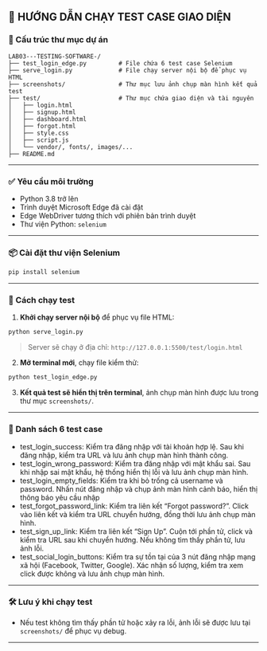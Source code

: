 
## 🧪 HƯỚNG DẪN CHẠY TEST CASE GIAO DIỆN

### 📁 Cấu trúc thư mục dự án

```
LAB03---TESTING-SOFTWARE-/
├── test_login_edge.py         # File chứa 6 test case Selenium
├── serve_login.py             # File chạy server nội bộ để phục vụ HTML
├── screenshots/               # Thư mục lưu ảnh chụp màn hình kết quả test
├── test/                      # Thư mục chứa giao diện và tài nguyên
│   ├── login.html
│   ├── signup.html
│   ├── dashboard.html
│   ├── forgot.html
│   ├── style.css
│   ├── script.js
│   └── vendor/, fonts/, images/...
├── README.md
```

---

### ✅ Yêu cầu môi trường

- Python 3.8 trở lên  
- Trình duyệt Microsoft Edge đã cài đặt  
- Edge WebDriver tương thích với phiên bản trình duyệt  
- Thư viện Python: `selenium`

---

### 📦 Cài đặt thư viện Selenium

```bash
pip install selenium
```

---

### 🚀 Cách chạy test

1. **Khởi chạy server nội bộ** để phục vụ file HTML:

```bash
python serve_login.py
```

> Server sẽ chạy ở địa chỉ: `http://127.0.0.1:5500/test/login.html`

2. **Mở terminal mới**, chạy file kiểm thử:

```bash
python test_login_edge.py
```

3. **Kết quả test sẽ hiển thị trên terminal**, ảnh chụp màn hình được lưu trong thư mục `screenshots/`.

---

### 🧾 Danh sách 6 test case

- test_login_success: Kiểm tra đăng nhập với tài khoản hợp lệ. Sau khi đăng nhập, kiểm tra URL và lưu ảnh chụp màn hình thành công.
- test_login_wrong_password: Kiểm tra đăng nhập với mật khẩu sai. Sau khi nhập sai mật khẩu, hệ thống hiển thị lỗi và lưu ảnh chụp màn hình.
- test_login_empty_fields: Kiểm tra khi bỏ trống cả username và password. Nhấn nút đăng nhập và chụp ảnh màn hình cảnh báo, hiển thị thông báo yêu cầu nhập
- test_forgot_password_link: Kiểm tra liên kết “Forgot password?”. Click vào liên kết và kiểm tra URL chuyển hướng, đồng thời lưu ảnh chụp màn hình.
- test_sign_up_link: Kiểm tra liên kết “Sign Up”. Cuộn tới phần tử, click và kiểm tra URL sau khi chuyển hướng. Nếu không tìm thấy phần tử, lưu ảnh lỗi.
- test_social_login_buttons: Kiểm tra sự tồn tại của 3 nút đăng nhập mạng xã hội (Facebook, Twitter, Google). Xác nhận số lượng, kiểm tra xem click được không và lưu ảnh chụp màn hình.

---

### 🛠 Lưu ý khi chạy test
- Nếu test không tìm thấy phần tử hoặc xảy ra lỗi, ảnh lỗi sẽ được lưu tại `screenshots/` để phục vụ debug.

---

